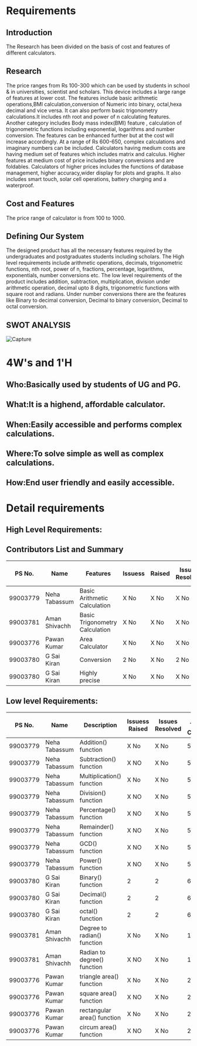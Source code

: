 # Requirements
## Introduction

The Research has been divided on the basis of cost and features of different calculators. 

## Research
The price ranges from Rs 100-300 which can be used by students in school & in universities, scientist and scholars. This device includes a large range of features at lower cost. The features include basic arithmetic operations,BMI calculation,conversion of Numeric into binary, octal,hexa decimal and vice versa. It can also perform basic trigonometry calculations.It includes nth root and power of n calculating features. Another category includes Body mass index(BMI) feature , calculation of trigonometric functions including exponential, logarithms and number conversion. The features can  be enhanced further but at the cost will  increase accordingly. At a range of Rs 600-650, complex calculations and imaginary numbers can be included. Calculators having medium costs are having medium set of features which includes matrix and calculus. Higher features at medium cost of price includes binary conversions and are foldables. Calculators of higher prices includes the functions of database management, higher accuracy,wider display for plots and graphs. It also includes smart touch, solar cell operations, battery charging and a waterproof.

## Cost and Features
The price range of calculator is from 100 to 1000.

## Defining Our System
The designed product has all the necessary features required by the undergraduates and postgraduates students including scholars. The High level requirements include arithmetic operations, decimals, trigonometric functions, nth root, power of n, fractions, percentage, logarithms, exponentials, number conversions etc. The low level requirements of the product includes addition, subtraction, multiplication, division under arithmetic operation, decimal upto 8 digits, trigonometric functions with square root and radians. Under number conversions there are the features like Binary to decimal conversion, Decimal to binary conversion, Decimal to octal conversion.
 

## SWOT ANALYSIS
![Capture](https://user-images.githubusercontent.com/78867425/107847807-b9c48f00-6e14-11eb-9598-0ddc49f4c83b.PNG)

# 4W&#39;s and 1&#39;H

## Who:Basically used by students of UG and PG.


## What:It is a highend, affordable calculator.


## When:Easily accessible and performs complex calculations.


## Where:To solve simple as well as complex calculations.


## How:End user friendly and easily accessible.


# Detail requirements
## High Level Requirements:


## Contributors List and Summary

PS No.   |  Name          |    Features                    | Issuess  | Raised |Issues Resolved|No Test Cases|Test Case Pass
---------|----------------|-----------------------------   |----------|--------|---------------|-------------|--------------
99003779 | Neha Tabassum  | Basic Arithmetic Calculation   |   X No   |  X No  |      X No     |     40    |    40
99003781 | Aman Shivachh  | Basic Trigonometry Calculation |   X No   |  X No  |      X No     |     20    |    20
99003776 | Pawan Kumar    | Area Calculator                |   X No   |  X No  |      X No     |     8     |    8 
99003780 | G Sai Kiran    |Conversion                      |   2 No   |  X No  |      2 No     |     12    |    X No
99003780 | G Sai Kiran    | Highly precise                 |   X No   |  X No  |      X No     |     X No  |    X No
 


##  Low level Requirements:




PS No.   |  Name            |    Description                     | Issuess Raised |Issues Resolved|No Test Cases|Test Case Pass
---------|------------------|------------------------------------|----------------|---------------|-------------|--------------
99003779 | Neha Tabassum    | Addition() function                |      X No      |      X No     |      5      |      5    
99003779 | Neha Tabassum    | Subtraction() function             |      X NO      |      X No     |      5      |      5
99003779 | Neha Tabassum    | Multiplication() function          |      X No      |      X No     |      5      |      5     
99003779 | Neha Tabassum    | Division() function                |      X NO      |      X No     |      5      |      5
99003779 | Neha Tabassum    | Percentage() function              |      X NO      |      X No     |      5      |      5
99003779 | Neha Tabassum    | Remainder() function               |      X NO      |      X No     |      5      |      5
99003779 | Neha Tabassum    | GCD() function                     |      X NO      |      X No     |      5      |      5
99003779 | Neha Tabassum    | Power() function                   |      X NO      |      X No     |      5      |      5
99003780 |   G Sai Kiran    | Binary() function                  |      2         |      2        |      6      |      6
99003780 |   G Sai Kiran    | Decimal() function                 |      2         |      2        |      6      |      6
99003780 |  G Sai Kiran     | octal() function                   |      2         |      2        |      6      |      6
99003781 |   Aman Shivachh  | Degree to radian() function        |      X No      |      X No     |      10     |      10     
99003781 |  Aman Shivachh   | Radian to degree() function        |      X NO      |      X No     |      10     |      10
99003776 | Pawan Kumar      | triangle area() function           |      X No      |      X No     |      2      |      2     
99003776 | Pawan Kumar      | square area() function             |      X NO      |      X No     |      2      |      2
99003776 | Pawan Kumar      | rectangular area() function        |      X No      |      X No     |      2      |      2    
99003776 | Pawan Kumar      | circum area() function             |      X NO      |      X No     |      2      |      2

